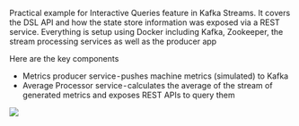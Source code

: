 Practical example for Interactive Queries feature in Kafka Streams. It covers the DSL API and how the state store information was exposed via a REST service. Everything is setup using Docker including Kafka, Zookeeper, the stream processing services as well as the producer app

Here are the key components

- Metrics producer service - pushes machine metrics (simulated) to Kafka
- Average Processor service - calculates the average of the stream of generated metrics and exposes REST APIs to query them

![](https://cdn-images-1.medium.com/max/2000/1*dmjneoc5Zjwh4cgL5Vd0mA.jpeg)